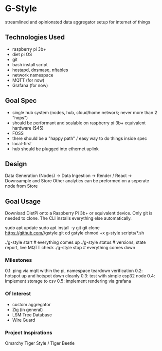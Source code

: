# G-Style
streamlined and opinionated data aggregator setup for internet of things

## Technologies Used
- raspberry pi 3b+ 
- diet pi OS
- git
- bash install script
- hostapd, dnsmasq, nftables
- network namespace
- MQTT (for now)
- Grafana (for now)

## Goal Spec
- single hub system (nodes, hub, cloud/home network; never more than 2 "hops")
- should be performant and scalable on raspberry pi 3b+ equivalent hardware ($45)
- FOSS
- there should be a "happy path" / easy way to do things inside spec
- local-first
- hub should be plugged into ethernet uplink

## Design
Data Generation (Nodes) -> Data Ingestion -> Render / React -> Downsample and Store
Other analytics can be preformed on a seperate node from Store

## Goal Usage
Download DietPi onto a Raspberry Pi 3b+ or equivalent device.
Only git is needed to clone. The CLI installs everything else automatically.

sudo apt update
sudo apt install -y git
git clone https://github.com/<you>/gstyle.git
cd gstyle
chmod +x g-style scripts/*.sh

./g-style start    # everything comes up
./g-style status   # versions, state report, live MQTT check
./g-style stop     # everything comes down

### Milestones
0.1: ping via mqtt within the pi, namespace teardown verification
0.2: hotspot up and hotspot down cleanly
0.3: test with simple esp32 node
0.4: implement storage to csv
0.5: implement rendering via grafana

### Of Interest
- custom aggregator
- Zig (in general)
- LSM Tree Database
- Wire Guard

### Project Inspirations
Omarchy
Tiger Style / Tiger Beetle

